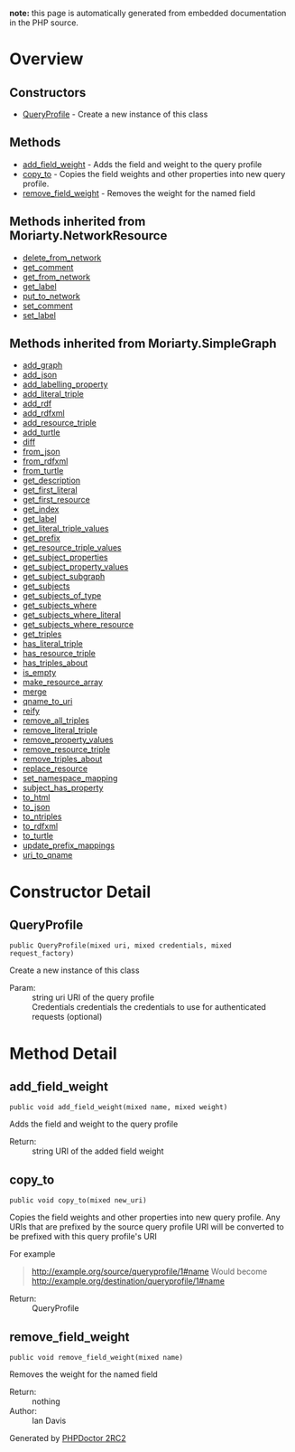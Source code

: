 **note:** this page is automatically generated from embedded documentation in the PHP source.

# Overview #

## Constructors ##
  * [QueryProfile](#QueryProfile.md) - Create a new instance of this class
## Methods ##
  * [add\_field\_weight](#add_field_weight.md) - Adds the field and weight to the query profile
  * [copy\_to](#copy_to.md) - Copies the field weights and other properties into new query profile.
  * [remove\_field\_weight](#remove_field_weight.md) - Removes the weight for the named field

## Methods inherited from Moriarty.NetworkResource ##

  * [delete\_from\_network](NetworkResource#delete_from_network.md)
  * [get\_comment](NetworkResource#get_comment.md)
  * [get\_from\_network](NetworkResource#get_from_network.md)
  * [get\_label](NetworkResource#get_label.md)
  * [put\_to\_network](NetworkResource#put_to_network.md)
  * [set\_comment](NetworkResource#set_comment.md)
  * [set\_label](NetworkResource#set_label.md)
## Methods inherited from Moriarty.SimpleGraph ##

  * [add\_graph](SimpleGraph#add_graph.md)
  * [add\_json](SimpleGraph#add_json.md)
  * [add\_labelling\_property](SimpleGraph#add_labelling_property.md)
  * [add\_literal\_triple](SimpleGraph#add_literal_triple.md)
  * [add\_rdf](SimpleGraph#add_rdf.md)
  * [add\_rdfxml](SimpleGraph#add_rdfxml.md)
  * [add\_resource\_triple](SimpleGraph#add_resource_triple.md)
  * [add\_turtle](SimpleGraph#add_turtle.md)
  * [diff](SimpleGraph#diff.md)
  * [from\_json](SimpleGraph#from_json.md)
  * [from\_rdfxml](SimpleGraph#from_rdfxml.md)
  * [from\_turtle](SimpleGraph#from_turtle.md)
  * [get\_description](SimpleGraph#get_description.md)
  * [get\_first\_literal](SimpleGraph#get_first_literal.md)
  * [get\_first\_resource](SimpleGraph#get_first_resource.md)
  * [get\_index](SimpleGraph#get_index.md)
  * [get\_label](SimpleGraph#get_label.md)
  * [get\_literal\_triple\_values](SimpleGraph#get_literal_triple_values.md)
  * [get\_prefix](SimpleGraph#get_prefix.md)
  * [get\_resource\_triple\_values](SimpleGraph#get_resource_triple_values.md)
  * [get\_subject\_properties](SimpleGraph#get_subject_properties.md)
  * [get\_subject\_property\_values](SimpleGraph#get_subject_property_values.md)
  * [get\_subject\_subgraph](SimpleGraph#get_subject_subgraph.md)
  * [get\_subjects](SimpleGraph#get_subjects.md)
  * [get\_subjects\_of\_type](SimpleGraph#get_subjects_of_type.md)
  * [get\_subjects\_where](SimpleGraph#get_subjects_where.md)
  * [get\_subjects\_where\_literal](SimpleGraph#get_subjects_where_literal.md)
  * [get\_subjects\_where\_resource](SimpleGraph#get_subjects_where_resource.md)
  * [get\_triples](SimpleGraph#get_triples.md)
  * [has\_literal\_triple](SimpleGraph#has_literal_triple.md)
  * [has\_resource\_triple](SimpleGraph#has_resource_triple.md)
  * [has\_triples\_about](SimpleGraph#has_triples_about.md)
  * [is\_empty](SimpleGraph#is_empty.md)
  * [make\_resource\_array](SimpleGraph#make_resource_array.md)
  * [merge](SimpleGraph#merge.md)
  * [qname\_to\_uri](SimpleGraph#qname_to_uri.md)
  * [reify](SimpleGraph#reify.md)
  * [remove\_all\_triples](SimpleGraph#remove_all_triples.md)
  * [remove\_literal\_triple](SimpleGraph#remove_literal_triple.md)
  * [remove\_property\_values](SimpleGraph#remove_property_values.md)
  * [remove\_resource\_triple](SimpleGraph#remove_resource_triple.md)
  * [remove\_triples\_about](SimpleGraph#remove_triples_about.md)
  * [replace\_resource](SimpleGraph#replace_resource.md)
  * [set\_namespace\_mapping](SimpleGraph#set_namespace_mapping.md)
  * [subject\_has\_property](SimpleGraph#subject_has_property.md)
  * [to\_html](SimpleGraph#to_html.md)
  * [to\_json](SimpleGraph#to_json.md)
  * [to\_ntriples](SimpleGraph#to_ntriples.md)
  * [to\_rdfxml](SimpleGraph#to_rdfxml.md)
  * [to\_turtle](SimpleGraph#to_turtle.md)
  * [update\_prefix\_mappings](SimpleGraph#update_prefix_mappings.md)
  * [uri\_to\_qname](SimpleGraph#uri_to_qname.md)
# Constructor Detail #

## QueryProfile ##

```
public QueryProfile(mixed uri, mixed credentials, mixed request_factory)
```

Create a new instance of this class<dl>
<dt>Param:</dt>
<dd>string uri URI of the query profile</dd>
<dd>Credentials credentials the credentials to use for authenticated requests (optional)</dd>
</dl>


# Method Detail #

## add\_field\_weight ##

```
public void add_field_weight(mixed name, mixed weight)
```

Adds the field and weight to the query profile<dl>
<dt>Return:</dt>
<dd>string URI of the added field weight</dd>
</dl>


## copy\_to ##

```
public void copy_to(mixed new_uri)
```

Copies the field weights and other properties into new query profile.
Any URIs that are prefixed by the source query profile URI will be converted to
be prefixed with this query profile's URI

For example
> http://example.org/source/queryprofile/1#name
Would become
> http://example.org/destination/queryprofile/1#name<dl>
<dt>Return:</dt>
<dd>QueryProfile</dd>
</dl>


## remove\_field\_weight ##

```
public void remove_field_weight(mixed name)
```

Removes the weight for the named field<dl>
<dt>Return:</dt>
<dd>nothing</dd>
<dt>Author:</dt>
<dd>Ian Davis</dd>
</dl>




Generated by [PHPDoctor 2RC2](http://phpdoctor.sourceforge.net/)